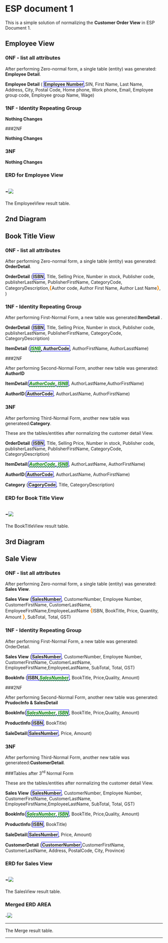 # ESP document 1

This is a simple solution of normalizing the **Customer Order View** in ESP Document 1.


## Employee View


### 0NF - list all attributes

After performing Zero-normal form, a single table (entity) was generated: **Employee Detail**.

**Employee Detail** ( <b class="pk">Employee Number</b>,SIN, First Name, Last Name, Address, City, Postal Code, Home phone, Work phone, Email, Employee group code, Employee group Name, Wage)

### 1NF - Identity Repeating Group



**Nothing Changes**




###2NF

**Nothing Changes**



### 3NF


**Nothing Changes**

### ERD for Employee View

-![](ESP-1-ERD-Employees.png)
----


The EmployeeVIew result table.

## 2nd Diagram

## Book Title View


### 0NF - list all attributes

After performing Zero-normal form, a single table (entity) was generated: **OrderDetail**.

**OrderDetail** (<b class="pk">ISBN</b>, Title, Selling Price, Number in stock, Publisher code, publisherLastName, PublisherFirstName, CategoryCode, CategoryDescription,<b class="gp">{</b>Author code, Author First Name, Author Last Name<b class="gp">}</b>, )

### 1NF - Identity Repeating Group

After performing First-Normal Form, a new table was generated:**ItemDetail** .

**OrderDetail** (<b class="pk">ISBN</b>, Title, Selling Price, Number in stock, Publisher code, publisherLastName, PublisherFirstName, CategoryCode, CategoryDescription)


**ItemDetail** (<b class="pk"><u class="fk">ISNB</u>, AuthorCode</b>, AuthorFirstName, AuthorLasstName)



###2NF

After performing Second-Normal Form, another new table was generated: **AuthorID**


**ItemDetail**(<b class="pk"><u class="fk">AuthorCode</u>,<u class="fk"> ISNB</u></b>, AuthorLastName,AuthorFirstName)

**AuthorID**(<b class="pk">AuthorCode</b>, AuthorLastName, AuthorFirstName)






### 3NF
After performing Third-Normal Form, another new table was generateed:**Category**.

These are the tables/entities after normalizing the customer detail View.

**OrderDetail** (<b class="pk">ISBN</b>, Title, Selling Price, Number in stock, Publisher code, publisherLastName, PublisherFirstName, CategoryCode, CategoryDescription)

**ItemDetail**(<b class="pk"><u class="fk">AuthorCode</u>,<u class="fk"> ISNB</u></b>, AuthorLastName, AuthorFirstName)

**AuthorID**(<b class="pk">AuthorCode</b>, AuthorLastName, AuthorFirstName)


**Category** (<b class="pk">CagoryCode</b>, Title, CategoryDescription)



### ERD for Book Title View


-![](ESP-1-ERD-BookTitle.png)
----

The BookTitleView result table.


## 3rd Diagram

## Sale View


### 0NF - list all attributes

After performing Zero-normal form, a single table (entity) was generated: **Sales View**.

**Sales View** (<b class="pk"> SalesNumber</b>, CustomerNumber, Employee Number, CustomerFirstName, CustomerLastName, EmployeeFirstName,EmployeeLastName <b class="gp">{</b>ISBN, BookTitle, Price, Quantity, Amount <b class="gp">}</b>, SubTotal, Total, GST)

### 1NF - Identity Repeating Group

After performing First-Normal Form, a new table was generated: OrderDetail.

**Sales View** (<b class="pk"> SalesNumber</b>, CustomerNumber, Employee Number, CustomerFirstName, CustomerLastName, EmployeeFirstName,EmployeeLastName, SubTotal, Total, GST)


**BookInfo** (<b class="pk">ISBN,<u class="fk">SalesNumber</u></b>, BookTitle, Price,Quality, Amount)





###2NF

After performing Second-Normal Form, another new table was generated: **PrudocInfo & SalesDetail**


**BookInfo**(<b class="pk"><u class="fk">SalesNumber</u>,<u class="fk"> ISBN </u></b>, BookTitle, Price,Quality, Amount)

**ProductInfo**(<b class="pk">ISBN</b>, BookTitle)

**SaleDetail**(<b class="pk">SalesNumber</b>, Price, Amount)






### 3NF
After performing Third-Normal Form, another new table was generateed:**CustomerDetail**.


###Tables after 3<sup>rd</sup> Normal Form


These are the tables/entities after normalizing the customer detail View.

**Sales View** (<b class="pk"> SalesNumber</b>, CustomerNumber, Employee Number, CustomerFirstName, CustomerLastName, EmployeeFirstName,EmployeeLastName, SubTotal, Total, GST)

**BookInfo**(<b class="pk"><u class="fk">SalesNumber</u>,<u class="fk"> ISBN </u></b>, BookTitle, Price,Quality, Amount)

**ProductInfo**(<b class="pk">ISBN</b>, BookTitle)

**SaleDetail**(<b class="pk">SalesNumber</b>, Price, Amount)

**CustomerDetail** (<b class="pk">CustomerNumber</b>,CustomerFirstName, CustomerLastName, Address, PostalCode, City, Province)


### ERD for Sales View


-![](ESP-1-ERD-SaleView.png)
----
The SalesView result table.

### Merged ERD AREA


-![](ESP-1-ERD-SaleMerge.png)

----
The Merge result table.



----
<style type="text/css">
.pk {
    font-weight:bold;
    display:inline-block;
    border: solid thin blue;
    padding: 0 1px;
}
.fk {
    color:green;
    font-style: italic;
    text-decoration:wavy underline green;
}
.gp {
    color:darkorange;
    font-size:1.2em;
    font-weight:bold;
}
</style>
